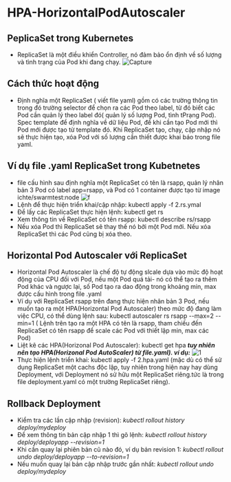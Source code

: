 # HPA-HorizontalPodAutoscaler
## PeplicaSet trong Kubernetes
* ReplicaSet là một điều khiển Controller, nó đảm bảo ổn định về số lượng và tình trạng của Pod khi đang chạy.
![Capture](https://user-images.githubusercontent.com/63154819/94159781-2531b280-feae-11ea-9ee7-d10891dc3acf.PNG)
## Cách thức hoạt động
* Định nghĩa một ReplicaSet ( viết file yaml) gồm có các trường thông tin trong đó trường selector để chọn ra các Pod theo label, từ đó biết các Pod cần quản lý theo label đó( quản lý số lượng Pod, tình tPrạng Pod). Spec template để định nghĩa về dữ liệu Pod, để khi cần tạo Pod mới thì Pod mới được tạo từ template đó. Khi ReplicaSet tạo, chạy, cập nhập nó sẽ thực hiện tạo, xóa Pod với số lượng cần thiết được khai báo trong file yaml.
## Ví dụ file .yaml ReplicaSet trong Kubetnetes
* file cấu hình sau định nghĩa một ReplicaSet có tên là rsapp, quản lý nhân bản 3 Pod có label app=rsapp, và Pod có 1 container được tạo từ image ichte/swarmtest:node
![f](https://user-images.githubusercontent.com/63154819/94161099-8443f700-feaf-11ea-9b8e-004d6dd9fadf.PNG)
* Lệnh để thực hiện triển khai/cập nhập: kubectl apply -f 2.rs.ymal
* Để lấy các ReplicaSet thực hiện lệnh: kubectl get rs
* Xem thông tin về ReplicaSet có tên rsapp: kubectl describe rs/rsapp
* Nếu xóa Pod thì ReplicaSet sẽ thay thế nó bởi một Pod mới. Nếu xóa ReplicaSet thì các Pod cũng bị xóa theo.
## Horizontal Pod Autoscaler với ReplicaSet
* Horizontal Pod Autoscaler là chế độ tự động slcale dựa vào mức độ hoạt động của CPU đối với Pod, nếu một Pod quá tải- nó có thể tạo ra thêm Pod khác và ngược lại, số Pod tạo ra dao động trong khoảng min, max được cấu hình trong file .yaml
* Ví dụ với ReplicaSet rsapp trên đang thực hiện nhân bản 3 Pod, nếu muốn tạo ra một HPA(Horizontal Pod Autoscaler) theo mức độ đang làm việc CPU, có thể dùng lệnh sau: kubectl autoscaler rs rsapp --max=2 --min=1 ( Lệnh trên tạo ra một HPA có tên là rsapp, tham chiếu đến ReplicaSet có tên rsapp để scale các Pod với thiết lập min, max các Pod)
* Liệt kê các HPA(Horizonal Pod Autoscaler): kubectl get hpa
***tuy nhiên nên tạo HPA(Horizonal Pod AutoScaler) từ file.yaml). ví dụ:***
![1](https://user-images.githubusercontent.com/63154819/94223199-80e55580-ff19-11ea-91e3-70d4ddec7951.PNG)
* Thực hiện lệnh triển khai: kubectl apply -f 2.hpa.yaml
(mặc dù có thể sử dụng ReplicaSet một cachs độc lập, tuy nhiên trong hiện nay hay dùng Deployment, với Deployment nó sử hữu một ReplicaSet riêng.tức là trong file deployment.yaml có một trường ReplicaSet riêng).
## Rollback Deployment
* Kiểm tra các lần cập nhập (revision): *kubectl rollout history deploy/mydeploy*
* Để xem thông tin bản cập nhập 1 thì gõ lệnh: *kubectl rollout history deploy/deployapp --revision=1*
* Khi cần quay lại phiên bản cũ nào đó, ví dụ bản revision 1: *kubectl rollout undo deploy/deployapp --to-revision=1*
* Nếu muốn quay lại bản cập nhập trước gần nhất: *kubectl rollout undo deploy/mydeploy*
